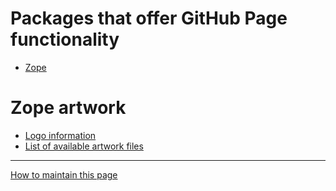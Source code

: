 # Packages that offer GitHub Page functionality

* [Zope](https://zopefoundation.github.io/Zope/)

# Zope artwork

* [Logo information](https://zopefoundation.github.io/Zope/artwork/)
* [List of available artwork files](https://zopefoundation.github.io/Zope/artwork/files.html)

_____

[How to maintain this page](HOWTO.md)
